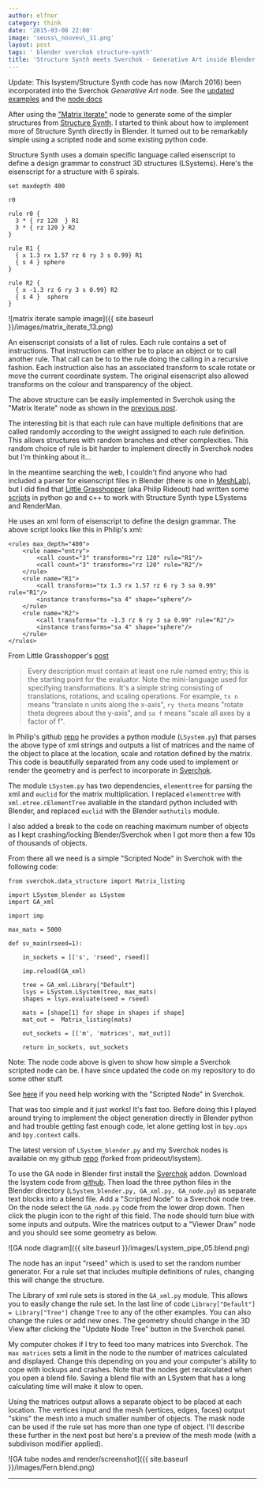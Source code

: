 ```yaml
---
author: elfnor
category: think
date: '2015-03-08 22:00'
image: 'seuss\_nouveu\_11.png'
layout: post
tags: ' blender sverchok structure-synth'
title: 'Structure Synth meets Sverchok - Generative Art inside Blender'
---
```


Update: This lsystem/Structure Synth code has now (March 2016) been incorporated into the Sverchok *Generative Art* node. See the [updated examples](%7Bfilename%7Dgenerative_art_example_updates.md) and the [node docs](%7Bfilename%7Dgenerative_art_docs.md)

After using the [\"Matrix Iterate\"](%7Bfilename%7Dsimple_sverchok_05.md) node to generate some of the simpler structures from [Structure Synth](http://structuresynth.sourceforge.net/). I started to think about how to implement more of Structure Synth directly in Blender. It turned out to be remarkably simple using a scripted node and some existing python code.

Structure Synth uses a domain specific language called eisenscript to define a design grammar to construct 3D structures (LSystems). Here\'s the eisenscript for a structure with 6 spirals.

    set maxdepth 400

    r0

    rule r0 {
      3 * { rz 120  } R1
      3 * { rz 120 } R2
    }

    rule R1 {
      { x 1.3 rx 1.57 rz 6 ry 3 s 0.99} R1
      { s 4 } sphere
    }

    rule R2 {
      { x -1.3 rz 6 ry 3 s 0.99} R2
      { s 4 }  sphere
    }

![matrix iterate sample image]({{ site.baseurl }}/images/matrix_iterate_13.png)

An eisenscript consists of a list of rules. Each rule contains a set of instructions. That instruction can either be to place an object or to call another rule. That call can be to to the rule doing the calling in a recursive fashion. Each instruction also has an associated transform to scale rotate or move the current coordinate system. The original eisenscript also allowed transforms on the colour and transparency of the object.

The above structure can be easily implemented in Sverchok using the \"Matrix Iterate\" node as shown in the [previous post](%7Bfilename%7Dsimple_sverchok_05.md).

The interesting bit is that each rule can have multiple definitions that are called randomly according to the weight assigned to each rule definition. This allows structures with random branches and other complexities. This random choice of rule is bit harder to implement directly in Sverchok nodes but I\'m thinking about it\...

In the meantime searching the web, I couldn\'t find anyone who had included a parser for eisenscript files in Blender (there is one in [MeshLab](http://meshlab.sourceforge.net/)), but I did find that [Little Grasshopper](http://github.prideout.net/) (aka Philip Rideout) had written some [scripts](https://github.com/prideout/lsystem) in python go and c++ to work with Structure Synth type LSystems and RenderMan.

He uses an xml form of eisenscript to define the design grammar. The above script looks like this in Philip\'s xml:

``` {.xml}
<rules max_depth="400">
    <rule name="entry">
        <call count="3" transforms="rz 120" rule="R1"/>
        <call count="3" transforms="rz 120" rule="R2"/>
    </rule>
    <rule name="R1">
        <call transforms="tx 1.3 rx 1.57 rz 6 ry 3 sa 0.99" rule="R1"/>
        <instance transforms="sa 4" shape="sphere"/>
    </rule>
    <rule name="R2">
        <call transforms="tx -1.3 rz 6 ry 3 sa 0.99" rule="R2"/>
        <instance transforms="sa 4" shape="sphere"/>
    </rule>
</rules>
```

From Little Grasshopper\'s [post](http://prideout.net/blog/?p=44)

> Every description must contain at least one rule named entry; this is the starting point for the evaluator. Note the mini-language used for specifying transformations. It's a simple string consisting of translations, rotations, and scaling operations. For example, `tx n` means "translate n units along the x-axis", `ry theta` means "rotate theta degrees about the y-axis", and `sa f` means "scale all axes by a factor of f".

In Philip\'s github [repo](https://github.com/prideout/lsystem) he provides a python module (`LSystem.py`) that parses the above type of xml strings and outputs a list of matrices and the name of the object to place at the location, scale and rotation defined by the matrix. This code is beautifully separated from any code used to implement or render the geometry and is perfect to incorporate in [Sverchok](http://nikitron.cc.ua/sverchok_en.html).

The module `LSystem.py` has two dependencies, `elementtree` for parsing the xml and `euclid` for the matrix multiplication. I replaced `elementtree` with `xml.etree.cElementTree` avaliable in the standard python included with Blender, and replaced `euclid` with the Blender `mathutils` module.

I also added a break to the code on reaching maximum number of objects as I kept crashing/locking Blender/Sverchok when I got more then a few 10s of thousands of objects.

From there all we need is a simple \"Scripted Node\" in Sverchok with the following code:

``` {.python}
from sverchok.data_structure import Matrix_listing

import LSystem_blender as LSystem
import GA_xml

import imp

max_mats = 5000

def sv_main(rseed=1):

    in_sockets = [['s', 'rseed', rseed]]
       
    imp.reload(GA_xml)
       
    tree = GA_xml.Library["Default"]
    lsys = LSystem.LSystem(tree, max_mats)
    shapes = lsys.evaluate(seed = rseed)
       
    mats = [shape[1] for shape in shapes if shape] 
    mat_out =  Matrix_listing(mats)
     
    out_sockets = [['m', 'matrices', mat_out]]
    
    return in_sockets, out_sockets
```

Note: The node code above is given to show how simple a Sverchok scripted node can be. I have since updated the code on my repository to do some other stuff.

See [here](http://sverchok.readthedocs.org/en/latest/nodes/generator/scripted_intro.html) if you need help working with the \"Scripted Node\" in Sverchok.

That was too simple and it just works! It\'s fast too. Before doing this I played around trying to implement the object generation directly in Blender python and had trouble getting fast enough code, let alone getting lost in `bpy.ops` and `bpy.context` calls.

The latest version of `LSystem_blender.py` and my Sverchok nodes is available on my github [repo](https://github.com/elfnor/lsystem) (forked from prideout/lsystem).

To use the GA node in Blender first install the [Sverchok](http://nikitron.cc.ua/sverchok_en.html) addon. Download the lsystem code from [github](https://github.com/elfnor/lsystem). Then load the three python files in the Blender directory (`LSystem_blender.py, GA_xml.py, GA_node.py`) as separate text blocks into a blend file. Add a \"Scripted Node\" to a Sverchok node tree. On the node select the `GA_node.py` code from the lower drop down. Then click the plugin icon to the right of this field. The node should turn blue with some inputs and outputs. Wire the matrices output to a \"Viewer Draw\" node and you should see some geometry as below.

![GA node diagram]({{ site.baseurl }}/images/Lsystem_pipe_05.blend.png)

The node has an input \"rseed\" which is used to set the random number generator. For a rule set that includes multiple definitions of rules, changing this will change the structure.

The Library of xml rule sets is stored in the `GA_xml.py` module. This allows you to easily change the rule set. In the last line of code `Library["Default"] = Library["Tree"]` change `Tree` to any of the other examples. You can also change the rules or add new ones. The geometry should change in the 3D View after clicking the \"Update Node Tree\" button in the Sverchok panel.

My computer chokes if I try to feed too many matrices into Sverchok. The `max matrices` sets a limit in the node to the number of matrices calculated and displayed. Change this depending on you and your computer\'s ability to cope with lockups and crashes. Note that the nodes get recalculated when you open a blend file. Saving a blend file with an LSystem that has a long calculating time will make it slow to open.

Using the matrices output allows a separate object to be placed at each location. The vertices input and the mesh (vertices, edges, faces) output \"skins\" the mesh into a much smaller number of objects. The mask node can be used if the rule set has more than one type of object. I\'ll describe these further in the next post but here\'s a preview of the mesh mode (with a subdivison modifier applied).

![GA tube nodes and render/screenshot]({{ site.baseurl }}/images/Fern.blend.png)

------------------------------------------------------------------------
